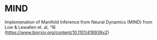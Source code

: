 # MIND
Implemenation of Manifold Inference from Neural Dynamics (MIND) from Low &amp; Lewallen et. al, '18
(https://www.biorxiv.org/content/10.1101/418939v2)
